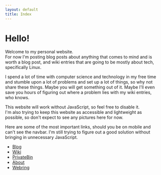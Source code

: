 ```yaml
---
layout: default
title: Index
---
```

# Hello!

Welcome to my personal website.  
For now I'm posting blog posts about anything that comes to mind and is worth a blog post, and wiki entries that are going to be mostly about tech, specifically Linux.

I spend a lot of time with computer science and technology in my free time and stumble upon a lot of problems and set up a lot of things, so why not share these things. Maybe you will get something out of it. Maybe I'll even save you hours of figuring out where a problem lies with my wiki entries, who knows.

This website will work without JavaScript, so feel free to disable it.  
I'm also trying to keep this website as accessible and lightweight as possible, so don't expect to see any pictures here for now.

Here are some of the most important links, should you be on mobile and can't see the navbar. I'm still trying to figure out a good solution without bringing in unnecessary JavaScript.

- [Blog](blog/page/1/)
- [Wiki](wiki/index.html)
- [PrivateBin](https://bin.wiredspace.de/)
- [About](https://wiredspace.de/about.html)
- [Webring](https://concealed.world/Other/lainchanwebring.php)
